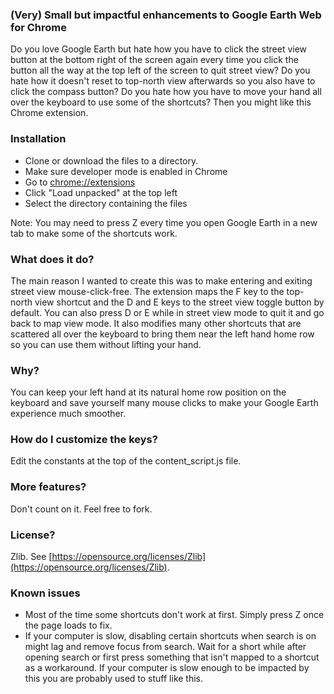 ### (Very) Small but impactful enhancements to Google Earth Web for Chrome
Do you love Google Earth but hate how you have to click the street view button at the bottom right of the screen again every time you click the button all the way at the top left of the screen to quit street view? Do you hate how it doesn't reset to top-north view afterwards so you also have to click the compass button? Do you hate how you have to move your hand all over the keyboard to use some of the shortcuts? Then you might like this Chrome extension.

### Installation
* Clone or download the files to a directory.
* Make sure developer mode is enabled in Chrome
* Go to [chrome://extensions](chrome://extensions)
* Click "Load unpacked" at the top left
* Select the directory containing the files

Note: You may need to press Z every time you open Google Earth in a new tab to make some of the shortcuts work.

### What does it do?
The main reason I wanted to create this was to make entering and exiting street view mouse-click-free. The extension maps the F key to the top-north view shortcut and the D and E keys to the street view toggle button by default. You can also press D or E while in street view mode to quit it and go back to map view mode. It also modifies many other shortcuts that are scattered all over the keyboard to bring them near the left hand home row so you can use them without lifting your hand.

### Why?
You can keep your left hand at its natural home row position on the keyboard and save yourself many mouse clicks to make your Google Earth experience much smoother.

### How do I customize the keys?
Edit the constants at the top of the content_script.js file.

### More features?
Don't count on it. Feel free to fork. 

### License?
Zlib. See [https://opensource.org/licenses/Zlib](https://opensource.org/licenses/Zlib).

### Known issues
* Most of the time some shortcuts don't work at first. Simply press Z once the page loads to fix.
* If your computer is slow, disabling certain shortcuts when search is on might lag and remove focus from search. Wait for a short while after opening search or first press something that isn't mapped to a shortcut as a workaround. If your computer is slow enough to be impacted by this you are probably used to stuff like this.